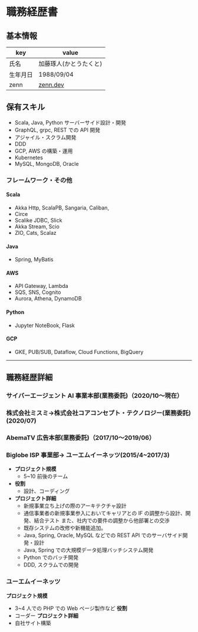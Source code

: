 # 職務経歴書

## 基本情報

| key      | value                                     |
| -------- | ----------------------------------------- |
| 氏名     | 加藤琢人(かとうたくと)                    |
| 生年月日 | 1988/09/04                                |
| zenn     | [zenn.dev](https://zenn.dev/kowaremonoid) |

## 保有スキル

- Scala, Java, Python サーバーサイド設計・開発
- GraphQL, grpc, REST での API 開発
- アジャイル・スクラム開発
- DDD
- GCP, AWS の構築・運用
- Kubernetes
- MySQL, MongoDB, Oracle

### フレームワーク・その他

#### Scala

- Akka Http, ScalaPB, Sangaria, Caliban,
- Circe
- Scalike JDBC, Slick
- Akka Stream, Scio
- ZIO, Cats, Scalaz

#### Java

- Spring, MyBatis

#### AWS

- API Gateway, Lambda
- SQS, SNS, Cognito
- Aurora, Athena, DynamoDB

#### Python

- Jupyter NoteBook, Flask

#### GCP

- GKE, PUB/SUB, Dataflow, Cloud Functions, BigQuery

---

## 職務経歴詳細

### サイバーエージェント AI 事業本部(業務委託)（2020/10〜現在）

### 株式会社ミスミ->株式会社コアコンセプト・テクノロジー(業務委託) (2020/07)

### AbemaTV 広告本部(業務委託)（2017/10〜2019/06）

### Biglobe ISP 事業部-> ユーエムイーネッツ(2015/4~2017/3)

- **プロジェクト規模**
  - 5~10 前後のチーム
- **役割**
  - 設計、コーディング
- **プロジェクト詳細**
  - 新規事業立ち上げの際のアーキテクチャ設計
  - 通信事業者の新規事業参入においてキャリアとの IF の調整から設計、開発、結合テスト
    また、社内での要件の調整から他部署との交渉
  - 既存システムの改修や新機能追加。
  - Java, Spring, Oracle, MySQL などでの REST API でのサーバサイド開発・設計
  - Java, Spring での大規模データ処理バッチシステム開発
  - Python でのバッチ開発
  - DDD, スクラムでの開発

### ユーエムイーネッツ

**プロジェクト規模**

- 3~4 人での PHP での Web ページ製作など
  **役割**
- コーダー
  **プロジェクト詳細**
- 自社サイト構築
